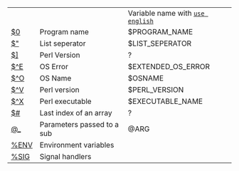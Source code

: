 
<table>
<tr>
  <td></td>
  <td></td>
  <td>Variable name with <code><a href="https://github.com/ReneNyffenegger/PerlModules/tree/master/English">use english</a></code></td>
</tr>
<tr><td><a href="https://github.com/ReneNyffenegger/about-perl/blob/master/variables/0___name_of_program.pl"             >$0  </a></td><td>Program name              </td><td>$PROGRAM_NAME     </td></tr>
<tr><td><a href="https://github.com/ReneNyffenegger/about-perl/blob/master/variables/___list_seperator_(apostrophe).pl"  >$"  </a></td><td>List seperator            </td><td>$LIST_SEPERATOR   </td></tr>
<tr><td><a href="https://github.com/ReneNyffenegger/about-perl/blob/master/variables/%5D___version.pl"                   >$]  </a></td><td>Perl Version              </td><td> ?                </td></tr>
<tr><td><a href="https://github.com/ReneNyffenegger/about-perl/blob/master/variables/%5EE__os_error_info.pl"             >$^E </a></td><td>OS Error                  </td><td>$EXTENDED_OS_ERROR</td></tr>
<tr><td><a href="https://github.com/ReneNyffenegger/about-perl/blob/master/variables/%5EO__platform.pl"                  >$^O </a></td><td>OS Name                   </td><td>$OSNAME           </td></tr>
<tr><td><a href="https://github.com/ReneNyffenegger/about-perl/blob/master/variables/%5EV__version.pl"                   >$^V </a></td><td>Perl version              </td><td>$PERL_VERSION     </td></tr>
<tr><td><a href="https://github.com/ReneNyffenegger/about-perl/blob/master/variables/%5EX__perl_executable.pl"           >$^X </a></td><td>Perl executable           </td><td>$EXECUTABLE_NAME  </td></tr>
<tr><td><a href="https://github.com/ReneNyffenegger/about-perl/blob/master/variables/%23___last_index_of_array.pl"       >$#  </a></td><td>Last index of an array    </td><td>?                 </td></tr>
<tr><td><a href="https://github.com/ReneNyffenegger/about-perl/blob/master/variables/%40___parameters_passed_to_a_sub.pl">@_  </a></td><td>Parameters passed to a sub</td><td>@ARG              </td></tr>
<tr><td><a href="https://github.com/ReneNyffenegger/about-perl/blob/master/variables/ENV.pl"                             >%ENV</a></td><td>Environment variables     </td><td>                  </td></tr>
<tr><td><a href="https://github.com/ReneNyffenegger/about-perl/blob/master/variables/SIG.pl"                             >%SIG</a></td><td>Signal handlers           </td><td>                  </td></tr>
</table>
